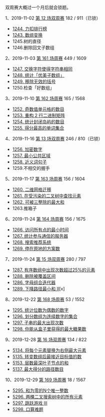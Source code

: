 双周赛大概过一个月后就会锁题。

1、2019-11-02 [第 12 场双周赛](https://leetcode-cn.com/contest/biweekly-contest-12/) 182 / 911（已锁）

  - [1244. 力扣排行榜](https://github.com/half-empty/LeetCode/blob/master/1244.%20力扣排行榜.py)
  - [1243. 数组变换](https://github.com/half-empty/LeetCode/blob/master/1243.%20数组变换.py)
  - 1245.树的直径
  - 1246.删除回文子数组

2、2019-11-03 [第 161 场周赛](https://leetcode-cn.com/contest/weekly-contest-161/) 449 / 1609

  - [1247. 交换字符使得字符串相同](https://github.com/half-empty/LeetCode/blob/master/1247.%20交换字符使得字符串相同.py)
  - [1248. 统计「优美子数组」](https://github.com/half-empty/LeetCode/blob/master/1248.%20统计「优美子数组」.py)
  - [1249. 移除无效的括号](https://github.com/half-empty/LeetCode/blob/master/1249.%20移除无效的括号.py)
  - 1250.检查「好数组」

3、2019-11-10 [第 162 场周赛](https://leetcode-cn.com/contest/weekly-contest-162/) 165 / 1568

  - [1252. 奇数值单元格的数目](https://github.com/half-empty/LeetCode/blob/master/1255.%20奇数值单元格的数目.py)
  - [1253. 重构 2 行二进制矩阵](https://github.com/half-empty/LeetCode/blob/master/1256.%20重构%202%20行二进制矩阵.py)
  - [1254. 统计封闭岛屿的数目](https://github.com/half-empty/LeetCode/blob/master/1257.%20统计封闭岛屿的数目.py)
  - [1255. 得分最高的单词集合](https://github.com/half-empty/LeetCode/blob/master/1258.%20得分最高的单词集合.py)

4、2019-11-16 [第 13 场双周赛](https://leetcode-cn.com/contest/biweekly-contest-13/) 246 / 810（已锁）

  - [1256. 加密数字](https://github.com/half-empty/LeetCode/blob/master/1256.%20加密数字.py)
  - [1257. 最小公共区域](https://github.com/half-empty/LeetCode/blob/master/1257.%20最小公共区域.py)
  - [1258. 近义词句子](https://github.com/half-empty/LeetCode/blob/master/1258.%20近义词句子.py)
  - 1259.不相交的握手

5、2019-11-17 [第 163 场周赛](https://leetcode-cn.com/contest/weekly-contest-163/) 156 / 1604

  - [1260. 二维网格迁移](https://github.com/half-empty/LeetCode/blob/master/1260.%20二维网格迁移.py)
  - [1261. 在受污染的二叉树中查找元素](https://github.com/half-empty/LeetCode/blob/master/1261.%20在受污染的二叉树中查找元素.py)
  - [1262. 可被三整除的最大和](https://github.com/half-empty/LeetCode/blob/master/1262.%20可被三整除的最大和.py)
  - 1263.推箱子

6、2019-11-24 [第 164 场周赛](https://leetcode-cn.com/contest/weekly-contest-164/) 156 / 1675

  - [1266. 访问所有点的最小时间](https://github.com/half-empty/LeetCode/blob/master/1266.%20访问所有点的最小时间.py)
  - [1267. 统计参与通信的服务器](https://github.com/half-empty/LeetCode/blob/master/1267.%20统计参与通信的服务器.py)
  - [1268. 搜索推荐系统](https://github.com/half-empty/LeetCode/blob/master/1268.%20搜索推荐系统.py)
  - [1269. 停在原地的方案数](https://github.com/half-empty/LeetCode/blob/master/1269.%20停在原地的方案数.py)

7、2019-11-24 [第 15 场双周赛](https://leetcode-cn.com/contest/biweekly-contest-15/) 280 / 797

  - [1287. 有序数组中出现次数超过25%的元素](https://github.com/half-empty/LeetCode/blob/master/1287.%20有序数组中出现次数超过25%25的元素.py)
  - [1288. 删除被覆盖区间](https://github.com/half-empty/LeetCode/blob/master/1288.%20删除被覆盖区间.py)
  - [1286. 字母组合迭代器](https://github.com/half-empty/LeetCode/blob/master/1286.%20字母组合迭代器.py)
  - [1289. 下降路径最小和 II](https://github.com/half-empty/LeetCode/blob/master/1289.%20下降路径最小和%20%20II.py)[x]

8、2019-12-22 [第 168 场周赛](https://leetcode-cn.com/contest/weekly-contest-168/) 53 / 1552

  - [1295. 统计位数为偶数的数字](https://github.com/half-empty/LeetCode/blob/master/1295.%20统计位数为偶数的数字.py)
  - [1296. 划分数组为连续数字的集合](https://github.com/half-empty/LeetCode/blob/master/1296.%20划分数组为连续数字的集合.py)
  - [1297. 子串的最大出现次数](https://github.com/half-empty/LeetCode/blob/master/1297.%20子串的最大出现次数.py)
  - [1298. 你能从盒子里获得的最大糖果数](https://github.com/half-empty/LeetCode/blob/master/1298.%20你能从盒子里获得的最大糖果数.py)

9、2019-12-28 [第 16 场双周赛](https://leetcode-cn.com/contest/biweekly-contest-16/) 134 / 822

  - [5134. 将每个元素替换为右侧最大元素](https://github.com/half-empty/LeetCode/blob/master/5134.%20将每个元素替换为右侧最大元素.py)
  - [5135. 转变数组后最接近目标值的数](https://github.com/half-empty/LeetCode/blob/master/5135.%20转变数组后最接近目标值的数组和.py)
  - [5153. 层数最深叶子节点的和](https://github.com/half-empty/LeetCode/blob/master/5153.%20层数最深叶子节点的和.py)
  - [5137. 最大得分的路径数目](https://github.com/half-empty/LeetCode/blob/master/5137.%20最大得分的路径数目.py)

10、2019-12-29 [第 169 场周赛](https://leetcode-cn.com/contest/weekly-contest-169/) 18 / 1567

  - [5295. 和为零的N个唯一整数](https://github.com/half-empty/LeetCode/blob/master/5295.%20和为零的N个唯一整数.py)
  - [5296. 两棵二叉搜索树中的所有元素](https://github.com/half-empty/LeetCode/blob/master/5296.%20两棵二叉搜索树中的所有元素.py)
  - [5297. 跳跃游戏 III](https://github.com/half-empty/LeetCode/blob/master/5297.%20跳跃游戏%20III.py)
  - [5298. 口算难题](https://github.com/half-empty/LeetCode/blob/master/5298.%20口算难题.py)
